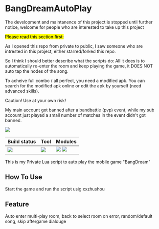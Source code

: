 # BangDreamAutoPlay
The development and maintanence of this project is stopped until further notice, welcome for people who are interested to take up this project

<mark>Please read this section first:</mark>

As I opened this repo from private to public, I saw someone who are intrested in this project, either starred/forked this repo. 

So I think I should better describe what the scripts do: All it does is to automatically re-enter the room and keep playing the game, it DOES NOT auto tap the nodes of the song. 

To acheive full combo / all perfect, you need a modified apk. You can search for the modified apk online or edit the apk by yourself (need advanced skills).

Caution! Use at your own risk!

My main account got banned after a bandbattle (pvp) event, while my sub account just played a small number of matches in the event didn't got banned.

![](https://img.shields.io/badge/Release-Beta1.0-ff3b72.svg)

| Build status |   Tool   | Modules |
| ---- | -------- | ----------|
| ![](https://img.shields.io/badge/build-passing-brightgreen.svg) |  ![](https://img.shields.io/badge/XSPIDE-2.0.1.3-blue.svg)|![](https://img.shields.io/badge/BandBattle-1.0-d778ff.svg)  ![](https://img.shields.io/badge/ScoreChallenge-1.0-d778ff.svg)|


This is my Private Lua script to auto play the mobile game "BangDream"
## How To Use
Start the game and run the script usig xxzhushou
## Feature
Auto enter multi-play room, back to select room on error, random/default song, skip aftergame dialouge
